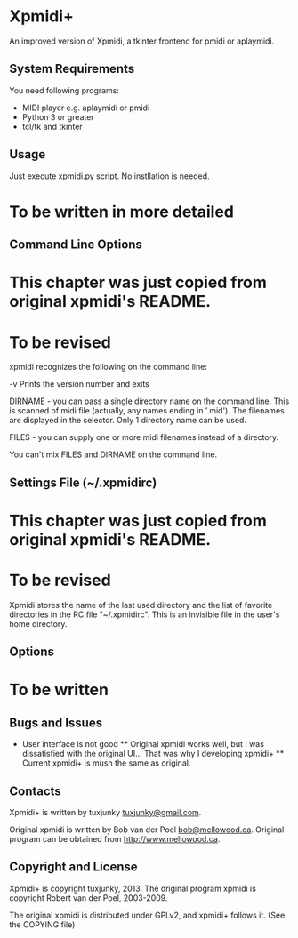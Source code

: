 Xpmidi+
======

An improved version of Xpmidi, a tkinter frontend for pmidi or aplaymidi.



System Requirements
------

You need following programs:

* MIDI player e.g. aplaymidi or pmidi
* Python 3 or greater
* tcl/tk and tkinter



Usage
------

Just execute xpmidi.py script. No instllation is needed.

# To be written in more detailed



Command Line Options
------

# This chapter was just copied from original xpmidi's README. 
# To be revised

xpmidi recognizes the following on the command line:

 -v   Prints the version number and exits

 DIRNAME - you can pass a single directory name on the command line. This is scanned
           of midi file (actually, any names ending in '.mid'). The filenames are
           displayed in the selector. Only 1 directory name can be used.

 FILES   - you can supply one or more midi filenames instead of a directory.

You can't mix FILES and DIRNAME on the command line.



Settings File (~/.xpmidirc)
------

# This chapter was just copied from original xpmidi's README. 
# To be revised
	
Xpmidi stores the name of the last used directory and the list of favorite
directories in the RC file "~/.xpmidirc". This is an invisible file in
the user's home directory.



Options
------

# To be written



Bugs and Issues
------

* User interface is not good
** Original xpmidi works well, but I was dissatisfied with the original UI... That was why I developing xpmidi+
** Current xpmidi+ is mush the same as original.



Contacts
------

Xpmidi+ is written by tuxjunky <tuxjunky@gmail.com>.

Original xpmidi is written by Bob van der Poel <bob@mellowood.ca>.
Original program can be obtained from http://www.mellowood.ca.



Copyright and License
------

Xpmidi+ is copyright tuxjunky, 2013.
The original program xpmidi is copyright Robert van der Poel, 2003-2009.

The original xpmidi is distributed under GPLv2, and xpmidi+ follows it.
(See the COPYING file)
